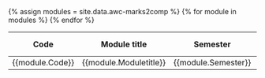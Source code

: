 
<table class="table table-sm">
<thead>
  <tr>
    <th>Code</th>
    <th>Module title</th>
    <th>Semester</th>
    <th>Credits</th>
    <th>Repeating?</th>
    <th>Mark</th>
    <th>1st resit</th>
    <th>2nd resit</th>
    <th>Outcome</th>
  </tr>
</thead>
{% assign modules = site.data.awc-marks2comp %}
<tbody>
{% for module in modules %}
  <tr>
    <td>{{module.Code}}</td>
    <td>{{module.Moduletitle}}</td>
    <td>{{module.Semester}}</td>
    <td>{{module.Credits}}</td>
    <td>{{module.Repeating}}</td>
    <td>&mdash;</td>
    <td>&mdash;</td>
    <td>&mdash;</td>
    <td>&mdash;</td>
  </tr>
{% endfor %}
</tbody>
</table>

